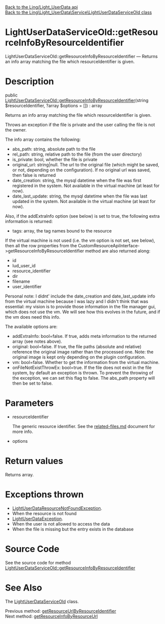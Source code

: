 [Back to the Ling/Light_UserData api](https://github.com/lingtalfi/Light_UserData/blob/master/doc/api/Ling/Light_UserData.md)<br>
[Back to the Ling\Light_UserData\Service\LightUserDataServiceOld class](https://github.com/lingtalfi/Light_UserData/blob/master/doc/api/Ling/Light_UserData/Service/LightUserDataServiceOld.md)


LightUserDataServiceOld::getResourceInfoByResourceIdentifier
================



LightUserDataServiceOld::getResourceInfoByResourceIdentifier — Returns an info array matching the file which resourceIdentifier is given.




Description
================


public [LightUserDataServiceOld::getResourceInfoByResourceIdentifier](https://github.com/lingtalfi/Light_UserData/blob/master/doc/api/Ling/Light_UserData/Service/LightUserDataServiceOld/getResourceInfoByResourceIdentifier.md)(string $resourceIdentifier, ?array $options = []) : array




Returns an info array matching the file which resourceIdentifier is given.

Throws an exception if the file is private and the user calling the file is not the owner.

The info array contains the following:

- abs_path: string, absolute path to the file
- rel_path: string, relative path to the file (from the user directory)
- is_private: bool, whether the file is private
- original_url: string|null. The url to the original file (which might be saved, or not, depending on the configuration).
     If no original url was saved, then false is returned
- date_creation: string, the mysql datetime when the file was first registered in the system. Not available in the virtual machine (at least for now).
- date_last_update: string, the mysql datetime when the file was last updated in the system. Not available in the virtual machine (at least for now).


Also, if the addExtraInfo option (see below) is set to true, the following extra information is returned:
- tags: array, the tag names bound to the resource



If the virtual machine is not used (i.e. the vm option is not set, see below), then all the row properties from the
 CustomResourceApiInterface->getResourceInfoByResourceIdentifier method are also returned along:

- id
- lud_user_id
- resource_identifier
- dir
- filename
- user_identifier





Personal note: I didnt' include the date_creation and date_last_update info from the virtual machine because I was lazy and I didn't think that was essential:
my vision is to provide those information in the file manager gui, which does not use the vm. We will see how this evolves in the future, and if the vm
does need this info.


The available options are:
- addExtraInfo: bool=false. If true, adds meta information to the returned array (see notes above).
- original: bool=false. If true, the file paths (absolute and relative) reference the original image rather than the processed one.
     Note: the original image is kept only depending on the plugin configuration.
- vm: bool=false. Whether to get the information from the virtual machine.
- onFileNotExistThrowEx: bool=true. If the file does not exist in the file system, by default an exception is thrown.
     To prevent the throwing of the exception, we can set this flag to false. The abs_path property will then be set to false.




Parameters
================


- resourceIdentifier

    The generic resource identifier. See the [related-files.md](https://github.com/lingtalfi/Light_UserData/blob/master/doc/pages/related-files.md) document for more info.

- options

    


Return values
================

Returns array.


Exceptions thrown
================

- [LightUserDataResourceNotFoundException](https://github.com/lingtalfi/Light_UserData/blob/master/doc/api/Ling/Light_UserData/Exception/LightUserDataResourceNotFoundException.md).&nbsp;
- When the resource is not found
- [LightUserDataException](https://github.com/lingtalfi/Light_UserData/blob/master/doc/api/Ling/Light_UserData/Exception/LightUserDataException.md).&nbsp;
- When the user is not allowed to access the data
- When the file is missing but the entry exists in the database






Source Code
===========
See the source code for method [LightUserDataServiceOld::getResourceInfoByResourceIdentifier](https://github.com/lingtalfi/Light_UserData/blob/master/Service/LightUserDataServiceOld.php#L1027-L1106)


See Also
================

The [LightUserDataServiceOld](https://github.com/lingtalfi/Light_UserData/blob/master/doc/api/Ling/Light_UserData/Service/LightUserDataServiceOld.md) class.

Previous method: [getResourceUrlByResourceIdentifier](https://github.com/lingtalfi/Light_UserData/blob/master/doc/api/Ling/Light_UserData/Service/LightUserDataServiceOld/getResourceUrlByResourceIdentifier.md)<br>Next method: [getResourceInfoByResourceUrl](https://github.com/lingtalfi/Light_UserData/blob/master/doc/api/Ling/Light_UserData/Service/LightUserDataServiceOld/getResourceInfoByResourceUrl.md)<br>

